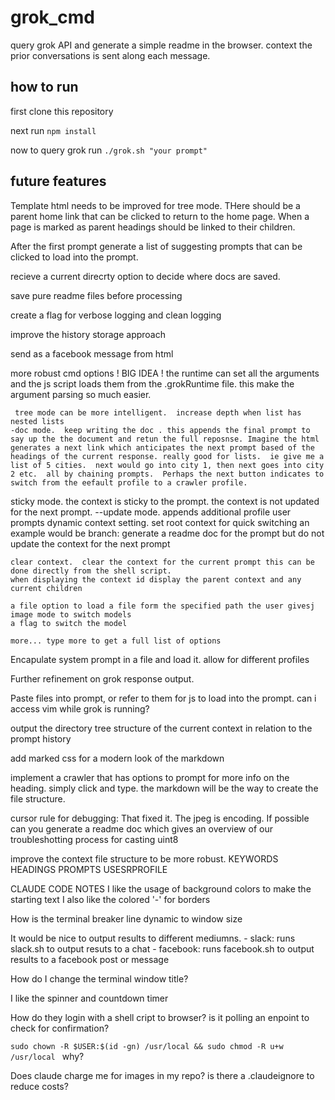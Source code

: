# grok_cmd
query grok API and generate a simple readme in the browser. context the prior conversations is sent along each message.


## how to run
first clone this repository 

next run ```npm install```

now to query grok run ```./grok.sh "your prompt" ```



## future features

  Template html needs to be improved for tree mode.  THere should be a parent home link that can be clicked to return to the home page.
     When a page is marked as parent headings should be linked to their children.

  After the first prompt generate a list of suggesting prompts that can be clicked to load into the prompt.

  recieve a current direcrty option to decide where docs are saved.

  save pure readme files before processing

  create a flag for verbose logging and clean logging

  improve the history storage approach

  send as a facebook message from html

 
  more robust cmd options
  ! BIG IDEA ! the runtime can set all the arguments and the js script loads them from the .grokRuntime file. this make the argument parsing so much easier.

     tree mode can be more intelligent.  increase depth when list has nested lists
    -doc mode.  keep writing the doc . this appends the final prompt to say up the the document and retun the full reposnse. Imagine the html generates a next link which anticipates the next prompt based of the headings of the current response. really good for lists.  ie give me a list of 5 cities.  next would go into city 1, then next goes into city 2 etc.  all by chaining prompts.  Perhaps the next button indicates to switch from the eefault profile to a crawler profile.
   
  sticky mode.  the context is sticky to the prompt.  the context is not updated for the next prompt.
    --update mode.  appends additional profile user prompts
    dynamic context setting.
     set root context for quick switching
     an example would be branch: generate a readme doc for the prompt but do not update the context for the next prompt

    clear context.  clear the context for the current prompt this can be done directly from the shell script.
    when displaying the context id display the parent context and any current children

    a file option to load a file form the specified path the user givesj
    image mode to switch models
    a flag to switch the model

    more... type more to get a full list of options

  Encapulate system prompt in a file and load it.
     allow for different profiles

  Further refinement on grok response output.

  Paste files into prompt, or refer to them for js to load into the prompt. can i access vim while grok is running?

  output the directory tree structure of the current context in relation to the prompt history

  add marked css for a modern look of the markdown

  implement a crawler that has options to prompt for more info on the heading. simply click and type. the markdown will be the way to create the file structure.

  cursor rule for debugging: That fixed it.  The jpeg is encoding. If possible can you generate a readme doc which gives an overview of our troubleshotting process for casting uint8

  improve the context file structure to be more robust. KEYWORDS HEADINGS PROMPTS USESRPROFILE 


  CLAUDE CODE NOTES
  I like the usage of background colors to make the starting text
  I also like the colored '-' for borders

  How is the terminal breaker line dynamic to window size

  It would be nice to output results to different mediumns.
      - slack: runs slack.sh to output resuts to a chat
      - facebook: runs facebook.sh to output results to a facebook post or message

How do I change the terminal window title?

I like the spinner and countdown timer

  How do they login with a shell cript to browser? is it polling an enpoint to check for confirmation?

 ```sudo chown -R $USER:$(id -gn) /usr/local && sudo chmod -R u+w /usr/local ``` why?

 Does claude charge me for images in my repo? is there a .claudeignore to reduce costs?
 